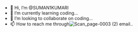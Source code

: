 - 👋 Hi, I’m @SUMAN1KUMARI
- 🌱 I’m currently learning coding...
- 💞️ I’m looking to collaborate on coding...
- 📫 How to reach me through![Scan_page-0003 (2)](https://user-images.githubusercontent.com/92750634/157606700-f8953025-7615-4bff-898a-d28762ffe749.jpg)
 email..

<!---
SUMAN1KUMARI/SUMAN1KUMARI is a ✨ special ✨ repository because its `README.md` (this file) appears on your GitHub profile.
You can click the Preview link to take a look at your changes.
--->
